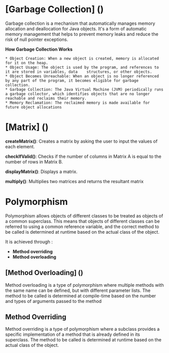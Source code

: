 # [Garbage Collection] ()
Garbage collection is a mechanism that automatically manages memory allocation and deallocation for Java objects. It's a form of automatic memory management that helps to prevent memory leaks and reduce the risk of null pointer exceptions.


**How Garbage Collection Works**

    * Object Creation: When a new object is created, memory is allocated for it on the heap.
    * Object Usage: The object is used by the program, and references to it are stored in variables, data    structures, or other objects.
    * Object Becomes Unreachable: When an object is no longer referenced by any part of the program, it becomes eligible for garbage collection.
    * Garbage Collection: The Java Virtual Machine (JVM) periodically runs a garbage collector, which identifies objects that are no longer reachable and reclaims their memory.
    * Memory Reclamation: The reclaimed memory is made available for future object allocations

# [Matrix] ()
**createMatrix()**: Creates a matrix by asking the user to input the values of each element.

**checkIfValid()**: Checks if the number of columns in Matrix A is equal to the number of rows in Matrix B.

**displayMatrix()**: Displays a matrix.

**multiply()**: Multiplies two matrices and returns the resultant matrix

# Polymorphism
Polymorphism allows objects of different classes to be treated as objects of a common superclass. This means that objects of different classes can be referred to using a common reference variable, and the correct method to be called is determined at runtime based on the actual class of the object.

It is achieved through :
  - **Method overriding**
  - **Method overloading**

## [Method Overloading] ()
Method overloading is a type of polymorphism where multiple methods with the same name can be defined, but with different parameter lists. The method to be called is determined at compile-time based on the number and types of arguments passed to the method

## Method Overriding
Method overriding is a type of polymorphism where a subclass provides a specific implementation of a method that is already defined in its superclass. The method to be called is determined at runtime based on the actual class of the object.
